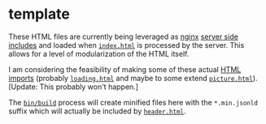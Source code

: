 # template
These HTML files are currently being leveraged as [nginx](https://nginx.org) [server side includes](http://nginx.org/en/docs/http/ngx_http_ssi_module.html) and loaded when [`index.html`](index.html) is processed by the server.  This allows for a level of modularization of the HTML itself.

I am considering the feasibility of making some of these actual [HTML imports](https://w3c.github.io/webcomponents/spec/imports/) (probably [`loading.html`](loading.html) and maybe to some extend [`picture.html`](picture.html)). [Update: This probably won't happen.]

The [`bin/build`](../bin/build) process will create minified files here with the `*.min.jsonld` suffix which will actually be included by [`header.html`](header.html).